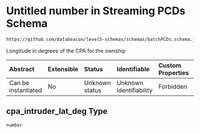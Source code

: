 # Untitled number in Streaming PCDs Schema

```txt
https://github.com/databeacon/level5-schemas/schemas/batchPCDs.schema.json#/properties/cpa_intruder_lat_deg
```

Longitude in degrees of the CPA for the ownship

| Abstract            | Extensible | Status         | Identifiable            | Custom Properties | Additional Properties | Access Restrictions | Defined In                                                                        |
| :------------------ | :--------- | :------------- | :---------------------- | :---------------- | :-------------------- | :------------------ | :-------------------------------------------------------------------------------- |
| Can be instantiated | No         | Unknown status | Unknown identifiability | Forbidden         | Allowed               | none                | [batchPCDs.schema.json\*](../../out/batchPCDs.schema.json "open original schema") |

## cpa\_intruder\_lat\_deg Type

`number`
